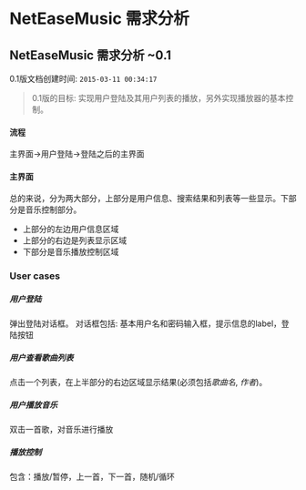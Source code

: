 # NetEaseMusic 需求分析
## NetEaseMusic 需求分析 ~0.1

0.1版文档创建时间: `2015-03-11 00:34:17`
> 0.1版的目标: 实现用户登陆及其用户列表的播放，另外实现播放器的基本控制。

#### 流程
主界面->用户登陆->登陆之后的主界面

#### 主界面
总的来说，分为两大部分，上部分是用户信息、搜索结果和列表等一些显示。下部分是音乐控制部分。

- 上部分的左边用户信息区域
- 上部分的右边是列表显示区域
- 下部分是音乐播放控制区域

### User cases
##### 用户登陆
弹出登陆对话框。
对话框包括: 基本用户名和密码输入框，提示信息的label，登陆按钮

##### 用户查看歌曲列表
点击一个列表，在上半部分的右边区域显示结果(必须包括*歌曲名*, *作者*)。

##### 用户播放音乐
双击一首歌，对音乐进行播放

##### 播放控制
包含：播放/暂停，上一首，下一首，随机/循环





